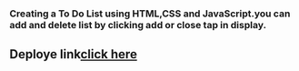 ### Creating a To Do List using HTML,CSS and JavaScript.you can add and delete list by clicking add or close tap in display.



## Deploye link[click here](https://lucid-darwin-a02051.netlify.app)
